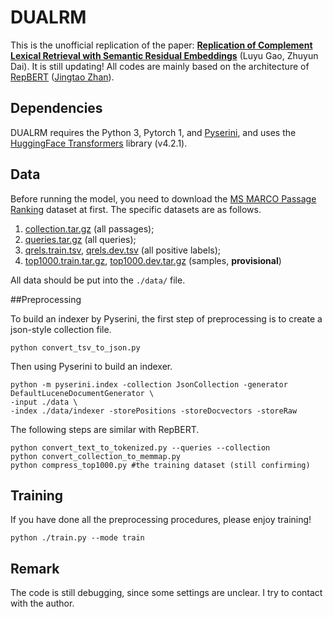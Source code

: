 # DUALRM
This is the unofficial replication of the paper: [**Replication of Complement Lexical Retrieval with Semantic Residual Embeddings**](https://arxiv.org/abs/2004.13969) (Luyu Gao, Zhuyun Dai). It is still updating! All codes are mainly based on the architecture of [RepBERT](https://github.com/jingtaozhan/RepBERT-Index) ([Jingtao Zhan](https://github.com/jingtaozhan)).

## Dependencies

DUALRM requires the Python 3, Pytorch 1, and [Pyserini](https://github.com/castorini/pyserini/), and uses the [HuggingFace Transformers](https://github.com/huggingface/transformers) library (v4.2.1).

## Data

Before running the model, you need to download the [MS MARCO Passage Ranking](https://github.com/microsoft/MSMARCO-Passage-Ranking) dataset at first. The specific datasets are as follows.

1.  [collection.tar.gz](https://msmarco.blob.core.windows.net/msmarcoranking/collection.tar.gz) (all passages);
2. [ queries.tar.gz](https://msmarco.blob.core.windows.net/msmarcoranking/queries.tar.gz) (all queries);
3. [ qrels.train.tsv](https://msmarco.blob.core.windows.net/msmarcoranking/qrels.train.tsv), [ qrels.dev.tsv](https://msmarco.blob.core.windows.net/msmarcoranking/qrels.dev.tsv) (all positive labels);
4. [ top1000.train.tar.gz](https://msmarco.blob.core.windows.net/msmarcoranking/top1000.train.tar.gz), [ top1000.dev.tar.gz](https://msmarco.blob.core.windows.net/msmarcoranking/top1000.dev.tar.gz) (samples, **provisional**)

All data should be put into the  `./data/` file.

##Preprocessing

To build an indexer by Pyserini, the first step of preprocessing is to create a json-style collection file.

```
python convert_tsv_to_json.py
```

Then using Pyserini to build an indexer.

```
python -m pyserini.index -collection JsonCollection -generator DefaultLuceneDocumentGenerator \
-input ./data \
-index ./data/indexer -storePositions -storeDocvectors -storeRaw
```

The following steps are similar with RepBERT.

```
python convert_text_to_tokenized.py --queries --collection
python convert_collection_to_memmap.py
python compress_top1000.py #the training dataset (still confirming)
```

## Training

If you have done all the preprocessing procedures, please enjoy training!

```
python ./train.py --mode train
```

## Remark

The code is still debugging, since some settings are unclear. I try to contact with the author.

